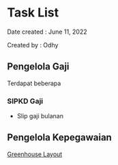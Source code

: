 # Task List
Date created : June 11, 2022

Created by   : Odhy

## Pengelola Gaji

Terdapat beberapa

### SIPKD Gaji
- Slip gaji bulanan

## Pengelola Kepegawaian

[Greenhouse Layout](https://www.hypercarry.com/games/stardew-valley/guides/optimal-greenhouse-layout/)
